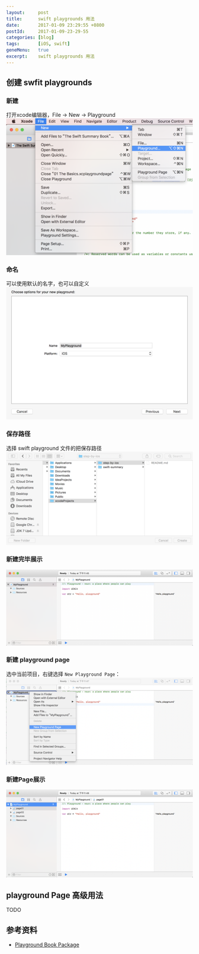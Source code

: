 ```yaml
---
layout:     post
title:      swift playgrounds 用法
date:       2017-01-09 23:29:55 +0800
postId:     2017-01-09-23-29-55
categories: [blog]
tags:       [iOS, swift]
geneMenu:   true
excerpt:    swift playgrounds 用法
---
```


## 创建 swfit playgrounds


### 新建

打开xcode编辑器，File -> New -> Playground
![新建Playground](/image/post/2017/01/09/20170109-0100.png)

### 命名

可以使用默认的名字，也可以自定义
![新建Playground](/image/post/2017/01/09/20170109-0101.png)

### 保存路径

选择 swift playground 文件的把保存路径
![新建Playground](/image/post/2017/01/09/20170109-0102.png)

### 新建完毕展示 

![新建Playground](/image/post/2017/01/09/20170109-0103.png)


### 新建 playground page

选中当前项目，右键选择 `New Playground Page`：
![新建Playground](/image/post/2017/01/09/20170109-0104.png)

### 新建Page展示

![新建Playground](/image/post/2017/01/09/20170109-0105.png)

## playground Page 高级用法
TODO

## 参考资料

* [Playground Book Package](https://developer.apple.com/library/content/documentation/Xcode/Conceptual/swift_playgrounds_doc_format/index.html#//apple_ref/doc/uid/TP40017343-CH47-SW4)
